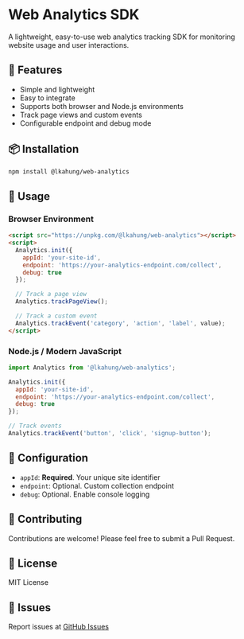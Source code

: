 # Web Analytics SDK

A lightweight, easy-to-use web analytics tracking SDK for monitoring website usage and user interactions.

## 🚀 Features

- Simple and lightweight
- Easy to integrate
- Supports both browser and Node.js environments
- Track page views and custom events
- Configurable endpoint and debug mode

## 📦 Installation

```bash
npm install @lkahung/web-analytics
```

## 🔧 Usage

### Browser Environment

```html
<script src="https://unpkg.com/@lkahung/web-analytics"></script>
<script>
  Analytics.init({
    appId: 'your-site-id',
    endpoint: 'https://your-analytics-endpoint.com/collect',
    debug: true
  });

  // Track a page view
  Analytics.trackPageView();

  // Track a custom event
  Analytics.trackEvent('category', 'action', 'label', value);
</script>
```

### Node.js / Modern JavaScript

```javascript
import Analytics from '@lkahung/web-analytics';

Analytics.init({
  appId: 'your-site-id',
  endpoint: 'https://your-analytics-endpoint.com/collect',
  debug: true
});

// Track events
Analytics.trackEvent('button', 'click', 'signup-button');
```

## 📝 Configuration

- `appId`: **Required**. Your unique site identifier
- `endpoint`: Optional. Custom collection endpoint
- `debug`: Optional. Enable console logging

## 🤝 Contributing

Contributions are welcome! Please feel free to submit a Pull Request.

## 📄 License

MIT License

## 🐛 Issues

Report issues at [GitHub Issues](https://github.com/laungkahung/web-analytics/issues)
